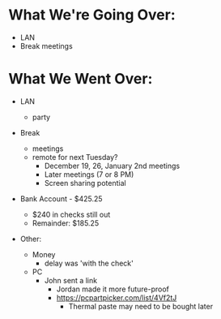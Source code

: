 # What We're Going Over:
- LAN
- Break meetings  

# What We Went Over:  

- LAN
    - party

- Break
    - meetings
    - remote for next Tuesday?
        - December 19, 26, January 2nd meetings
        - Later meetings (7 or 8 PM)
        - Screen sharing potential

- Bank Account - $425.25
    - $240 in checks still out
    - Remainder: $185.25

- Other:
    - Money
        - delay was 'with the check'
    - PC
        - John sent a link
            - Jordan made it more future-proof
            - https://pcpartpicker.com/list/4Vf2tJ
                - Thermal paste may need to be bought later